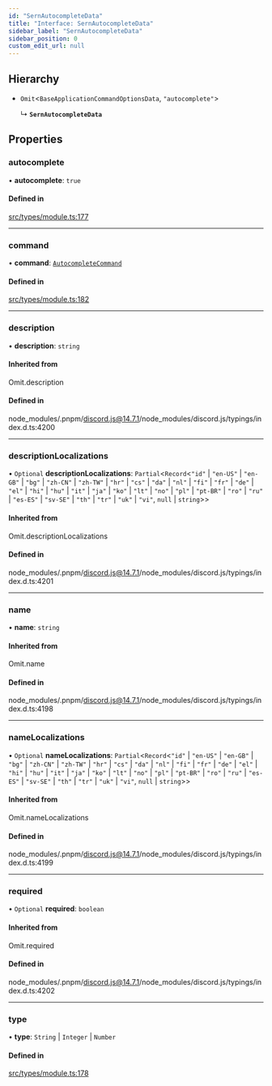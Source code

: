 ```yaml
---
id: "SernAutocompleteData"
title: "Interface: SernAutocompleteData"
sidebar_label: "SernAutocompleteData"
sidebar_position: 0
custom_edit_url: null
---
```


## Hierarchy

- `Omit`<`BaseApplicationCommandOptionsData`, ``"autocomplete"``\>

  ↳ **`SernAutocompleteData`**

## Properties

### autocomplete

• **autocomplete**: ``true``

#### Defined in

[src/types/module.ts:177](https://github.com/sern-handler/handler/blob/33f1446/src/types/module.ts#L177)

___

### command

• **command**: [`AutocompleteCommand`](AutocompleteCommand.md)

#### Defined in

[src/types/module.ts:182](https://github.com/sern-handler/handler/blob/33f1446/src/types/module.ts#L182)

___

### description

• **description**: `string`

#### Inherited from

Omit.description

#### Defined in

node_modules/.pnpm/discord.js@14.7.1/node_modules/discord.js/typings/index.d.ts:4200

___

### descriptionLocalizations

• `Optional` **descriptionLocalizations**: `Partial`<`Record`<``"id"`` \| ``"en-US"`` \| ``"en-GB"`` \| ``"bg"`` \| ``"zh-CN"`` \| ``"zh-TW"`` \| ``"hr"`` \| ``"cs"`` \| ``"da"`` \| ``"nl"`` \| ``"fi"`` \| ``"fr"`` \| ``"de"`` \| ``"el"`` \| ``"hi"`` \| ``"hu"`` \| ``"it"`` \| ``"ja"`` \| ``"ko"`` \| ``"lt"`` \| ``"no"`` \| ``"pl"`` \| ``"pt-BR"`` \| ``"ro"`` \| ``"ru"`` \| ``"es-ES"`` \| ``"sv-SE"`` \| ``"th"`` \| ``"tr"`` \| ``"uk"`` \| ``"vi"``, ``null`` \| `string`\>\>

#### Inherited from

Omit.descriptionLocalizations

#### Defined in

node_modules/.pnpm/discord.js@14.7.1/node_modules/discord.js/typings/index.d.ts:4201

___

### name

• **name**: `string`

#### Inherited from

Omit.name

#### Defined in

node_modules/.pnpm/discord.js@14.7.1/node_modules/discord.js/typings/index.d.ts:4198

___

### nameLocalizations

• `Optional` **nameLocalizations**: `Partial`<`Record`<``"id"`` \| ``"en-US"`` \| ``"en-GB"`` \| ``"bg"`` \| ``"zh-CN"`` \| ``"zh-TW"`` \| ``"hr"`` \| ``"cs"`` \| ``"da"`` \| ``"nl"`` \| ``"fi"`` \| ``"fr"`` \| ``"de"`` \| ``"el"`` \| ``"hi"`` \| ``"hu"`` \| ``"it"`` \| ``"ja"`` \| ``"ko"`` \| ``"lt"`` \| ``"no"`` \| ``"pl"`` \| ``"pt-BR"`` \| ``"ro"`` \| ``"ru"`` \| ``"es-ES"`` \| ``"sv-SE"`` \| ``"th"`` \| ``"tr"`` \| ``"uk"`` \| ``"vi"``, ``null`` \| `string`\>\>

#### Inherited from

Omit.nameLocalizations

#### Defined in

node_modules/.pnpm/discord.js@14.7.1/node_modules/discord.js/typings/index.d.ts:4199

___

### required

• `Optional` **required**: `boolean`

#### Inherited from

Omit.required

#### Defined in

node_modules/.pnpm/discord.js@14.7.1/node_modules/discord.js/typings/index.d.ts:4202

___

### type

• **type**: `String` \| `Integer` \| `Number`

#### Defined in

[src/types/module.ts:178](https://github.com/sern-handler/handler/blob/33f1446/src/types/module.ts#L178)
